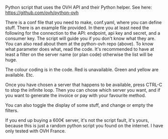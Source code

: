 Python script that uses the OVH API and their Python helper. See here: https://github.com/ovh/python-ovh


There is a conf file that you need to make, conf.yaml, where you can define stuff. There is an example file provided.
In there you at least need the following for the connection to the API: endpoint, api key and secret, and a consumer key. The script will guide you if you don't know what they are. You can also read about them at the python-ovh repo (above).
To know what parameter does what, read the code.
It's recommended to have at least a filter on the server name (or plan code) otherwise the list will be huge.

The colour coding is in the code. Red is unavailable. Green and yellow are available. Etc.

Once you have chosen a server that happens to be available, press CTRL-C to stop the infinite loop.
Then you can chose which server you want, and if you want to generate the invoice or pay with your favourite method.

You can also toggle the display of some stuff, and change or empty the filters.

If you end up buying a 600€ server, it's not the script fault, it's yours, because this is just a random python script you found on the internet.
I have only tested with OVH France.
